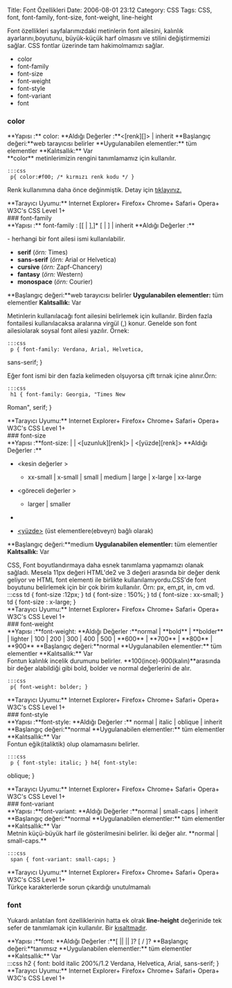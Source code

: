 Title: Font Özellikleri
Date: 2006-08-01 23:12
Category: CSS
Tags: CSS, font, font-family, font-size, font-weight, line-height

Font özellikleri sayfalarımızdaki metinlerin font ailesini, kalınlık
ayarlarını,boyutunu, büyük-küçük harf olmasını ve stilini değiştirmemizi
sağlar. CSS fontlar üzerinde tam hakimolmamızı sağlar. <!--more-->

-   color
-   font-family
-   font-size
-   font-weight
-   font-style
-   font-variant
-   font

### color

<div class="cssozelliktanimi">
**Yapısı :** color: <deger> **Aldığı Değerler :**<[renk][]> |
inherit **Başlangıç değeri:**web tarayıcısı belirler **Uygulanabilen
elementler:** tüm elementler **Kalıtsallık:** Var

</div>
**color** metinlerimizin rengini tanımlamamız için kullanılır.

	:::css
	 p{ color:#f00; /* kırmızı renk kodu */ }


Renk kullanımına daha önce değinmiştik. Detay için [tıklayınız.][renk]

<div class="tarayiciuyum">
**Tarayıcı Uyumu:** Internet Explorer+ Firefox+ Chrome+ Safari+ Opera+
W3C's CSS Level 1+

</div>
### font-family

<div class="cssozelliktanimi">
**Yapısı :** font-family : [[<font aile ismi > | <soysal aile ismi >],]* [<font aile ismi > | <soysal aile ismi >] | inherit **Aldığı
Değerler :**

<font aile ismi >- herhangi bir font ailesi ismi kullanılabilir.

<soysal aile ismi >

-   **serif** (*örn:* Times)
-   **sans-serif** (*örn:* Arial or Helvetica)
-   **cursive** (*örn:* Zapf-Chancery)
-   **fantasy** (*örn:* Western)
-   **monospace** (*örn:* Courier)

**Başlangıç değeri:**web tarayıcısı belirler **Uygulanabilen
elementler:** tüm elementler **Kalıtsallık:** Var

</div>
Metinlerin kullanılacağı font ailesini belirlemek için kullanılır.
Birden fazla fontailesi kullanılacaksa aralarına virgül (,) konur.
Genelde son font ailesiolarak soysal font ailesi yazılır. Örnek:

	:::css
	 p { font-family: Verdana, Arial, Helvetica,
sans-serif; } 

Eğer font ismi bir den fazla kelimeden olşuyorsa çift tırnak içine
alınır.Örn:

	:::css
	 h1 { font-family: Georgia, "Times New
Roman", serif; } 

<div class="tarayiciuyum">
**Tarayıcı Uyumu:** Internet Explorer+ Firefox+ Chrome+ Safari+ Opera+
W3C's CSS Level 1+

</div>
### font-size

<div class="cssozelliktanimi">
**Yapısı :**font-size: <kesin değerler > | <göreceli değerler > |
<[uzunluk][renk]> | <[yüzde][renk]> **Aldığı Değerler :**

-   <kesin değerler >
    -   xx-small | x-small | small | medium | large | x-large | xx-large

-   <göreceli değerler >
    -   larger | smaller

-   [<uzunluk>][renk]
-   [<yüzde>][renk] (üst elementlere(ebveyn) bağlı olarak)

**Başlangıç değeri:**medium **Uygulanabilen elementler:** tüm elementler
**Kalıtsallık:** Var

</div>
CSS, Font boyutlandırmaya daha esnek tanımlama yapmamızı olanak sağladı.
Mesela 11px değeri HTML'de2 ve 3 değeri arasında bir değer denk geliyor
ve HTML font elementi ile birlikte kullanılamıyordu.CSS'de font boyutunu
belirlemek için bir çok birim kullanılır. Örn: px, em,pt, in, cm vd.
	:::css
	 td { font-size :12px; } td { font-size :
150%; } td { font-size : xx-small; } td { font-size : x-large; }


<div class="tarayiciuyum">
**Tarayıcı Uyumu:** Internet Explorer+ Firefox+ Chrome+ Safari+ Opera+
W3C's CSS Level 1+

</div>
### font-weight

<div class="cssozelliktanimi">
**Yapısı :**font-weight: <değer> **Aldığı Değerler :**normal |
**bold** | **bolder** | lighter | 100 | 200 | 300 | 400 | 500 | **600**
| **700** | **800** | **900** **Başlangıç değeri:**normal
**Uygulanabilen elementler:** tüm elementler **Kalıtsallık:** Var

</div>
Fontun kalınlık incelik durumunu belirler.
**100(ince)-900(kalın)**arasında bir değer alabildiği gibi bold, bolder
ve normal değerlerini de alır.

	:::css
	 p{ font-weight: bolder; } 

<div class="tarayiciuyum">
**Tarayıcı Uyumu:** Internet Explorer+ Firefox+ Chrome+ Safari+ Opera+
W3C's CSS Level 1+

</div>
### font-style

<div class="cssozelliktanimi">
**Yapısı :**font-style: <değer> **Aldığı Değerler :** normal | italic
| oblique | inherit **Başlangıç değeri:**normal **Uygulanabilen
elementler:** tüm elementler **Kalıtsallık:** Var

</div>
Fontun eğik(italiktik) olup olamamasını belirler.

	:::css
	 p { font-style: italic; } h4{ font-style:
oblique; } 

<div class="tarayiciuyum">
**Tarayıcı Uyumu:** Internet Explorer+ Firefox+ Chrome+ Safari+ Opera+
W3C's CSS Level 1+

</div>
### font-variant

<div class="cssozelliktanimi">
**Yapısı :**font-variant: <değer> **Aldığı Değerler :**normal |
small-caps | inherit **Başlangıç değeri:**normal **Uygulanabilen
elementler:** tüm elementler **Kalıtsallık:** Var

</div>
Metnin küçü-büyük harf ile gösterilmesini belirler. İki değer alır.
**normal | small-caps.**

	:::css
	 span { font-variant: small-caps; }


<div class="tarayiciuyum">
**Tarayıcı Uyumu:** Internet Explorer+ Firefox+ Chrome+ Safari+ Opera+
W3C's CSS Level 1+

</div>
Türkçe karakterlerde sorun çıkardığı unutulmamalı

### font

Yukardı anlatılan font özelliklerinin hatta ek olrak **line-height**
değerinide tek sefer de tanımlamak için kullanılır. Bir [kısaltmadır][].

<div class="cssozelliktanimi">
**Yapısı :**font: <değer> **Aldığı Değerler :**[ <font-style> || <font-variant> || <font-weight> ]? <font-size> [ / <line-height> ]? <font-family> **Başlangıç değeri:**tanımsız **Uygulanabilen
elementler:** tüm elementler **Kalıtsallık:** Var

</div>
	:::css
	 h2 { font: bold italic 200%/1.2 Verdana,
Helvetica, Arial, sans-serif; } 

<div class="tarayiciuyum">
**Tarayıcı Uyumu:** Internet Explorer+ Firefox+ Chrome+ Safari+ Opera+
W3C's CSS Level 1+

</div>
</p>

  [renk]: http://www.fatihhayrioglu.com/?p=95
  [kısaltmadır]: http://www.fatihhayrioglu.com/?p=6
